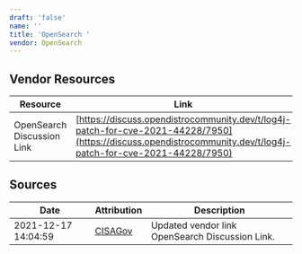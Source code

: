 ```yaml
---
draft: 'false'
name: ''
title: 'OpenSearch '
vendor: OpenSearch
---
```


## Vendor Resources
| Resource | Link |
| --- | --- |
| OpenSearch Discussion Link | [https://discuss.opendistrocommunity.dev/t/log4j-patch-for-cve-2021-44228/7950](https://discuss.opendistrocommunity.dev/t/log4j-patch-for-cve-2021-44228/7950) |



## Sources
| Date | Attribution | Description |
| --- | --- | --- |
| 2021-12-17 14:04:59 | [CISAGov](https://raw.githubusercontent.com/cisagov/log4j-affected-db/develop/README.md) | Updated vendor link OpenSearch Discussion Link.  |
